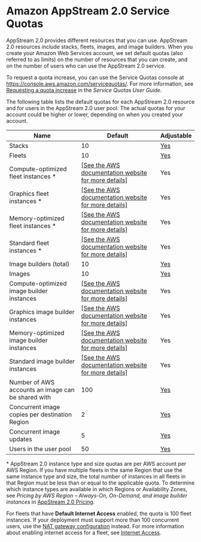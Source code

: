 # Amazon AppStream 2\.0 Service Quotas<a name="limits"></a>

AppStream 2\.0 provides different resources that you can use\. AppStream 2\.0 resources include stacks, fleets, images, and image builders\. When you create your Amazon Web Services account, we set default quotas \(also referred to as limits\) on the number of resources that you can create, and on the number of users who can use the AppStream 2\.0 service\.

To request a quota increase, you can use the Service Quotas console at [https://console\.aws\.amazon\.com/servicequotas/](https://console.aws.amazon.com/servicequotas/)\. For more information, see [Requesting a quota increase](https://docs.aws.amazon.com/servicequotas/latest/userguide/request-quota-increase.html) in the *Service Quotas User Guide*\.

The following table lists the default quotas for each AppStream 2\.0 resource and for users in the AppStream 2\.0 user pool\. The actual quotas for your account could be higher or lower, depending on when you created your account\.


| Name | Default | Adjustable | 
| --- | --- | --- | 
| Stacks | 10 | [Yes](https://console.aws.amazon.com/servicequotas/home/services/appstream2/quotas/L-A8B8B901) | 
| Fleets | 10 | [Yes](https://console.aws.amazon.com/servicequotas/home/services/appstream2/quotas/L-3FEADC0C) | 
| Compute\-optimized fleet instances \* |  [\[See the AWS documentation website for more details\]](http://docs.aws.amazon.com/appstream2/latest/developerguide/limits.html)  | Yes | 
| Graphics fleet instances \* |  [\[See the AWS documentation website for more details\]](http://docs.aws.amazon.com/appstream2/latest/developerguide/limits.html)  | Yes | 
| Memory\-optimized fleet instances \* |  [\[See the AWS documentation website for more details\]](http://docs.aws.amazon.com/appstream2/latest/developerguide/limits.html)  | Yes | 
| Standard fleet instances \* |  [\[See the AWS documentation website for more details\]](http://docs.aws.amazon.com/appstream2/latest/developerguide/limits.html)  | Yes | 
| Image builders \(total\) | 10 | [Yes](https://console.aws.amazon.com/servicequotas/home/services/appstream2/quotas/L-DE32F884) | 
| Images | 10 | [Yes](https://console.aws.amazon.com/servicequotas/home/services/appstream2/quotas/L-E1182CCA) | 
| Compute\-optimized image builder instances |  [\[See the AWS documentation website for more details\]](http://docs.aws.amazon.com/appstream2/latest/developerguide/limits.html)  | Yes | 
| Graphics image builder instances |  [\[See the AWS documentation website for more details\]](http://docs.aws.amazon.com/appstream2/latest/developerguide/limits.html)  | Yes | 
| Memory\-optimized image builder instances |  [\[See the AWS documentation website for more details\]](http://docs.aws.amazon.com/appstream2/latest/developerguide/limits.html)  | Yes | 
| Standard image builder instances |  [\[See the AWS documentation website for more details\]](http://docs.aws.amazon.com/appstream2/latest/developerguide/limits.html)  | Yes | 
| Number of AWS accounts an image can be shared with | 100 | [Yes](https://console.aws.amazon.com/servicequotas/home/services/appstream2/quotas/L-99A44980) | 
| Concurrent image copies per destination Region | 2 | [Yes](https://console.aws.amazon.com/servicequotas/home/services/appstream2/quotas/L-60244546) | 
| Concurrent image updates | 5 | [Yes](https://console.aws.amazon.com/servicequotas/home/services/appstream2/quotas/L-9B6418E0) | 
| Users in the user pool | 50 | [Yes](https://console.aws.amazon.com/servicequotas/home/services/appstream2/quotas/L-6A8C9986) | 

\* AppStream 2\.0 instance type and size quotas are per AWS account per AWS Region\. If you have multiple fleets in the same Region that use the same instance type and size, the total number of instances in all fleets in that Region must be less than or equal to the applicable quota\. To determine which instance types are available in which Regions or Availability Zones, see *Pricing by AWS Region – Always\-On, On\-Demand, and image builder instances* in [AppStream 2\.0 Pricing](https://aws.amazon.com/appstream2/pricing/)\.

For fleets that have **Default Internet Access** enabled, the quota is 100 fleet instances\. If your deployment must support more than 100 concurrent users, use the [NAT gateway configuration](managing-network-internet-NAT-gateway.md) instead\. For more information about enabling internet access for a fleet, see [Internet Access](internet-access.md)\.